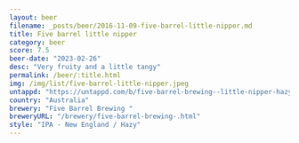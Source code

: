 ```yaml
---
layout: beer
filename: _posts/beer/2016-11-09-five-barrel-little-nipper.md
title: Five barrel little nipper
category: beer
score: 7.5
beer-date: "2023-02-26"
desc: "Very fruity and a little tangy"
permalink: /beer/:title.html
img: /img/list/five-barrel-little-nipper.jpeg
untappd: "https://untappd.com/b/five-barrel-brewing--little-nipper-hazy-ipa/4056804"
country: "Australia"
brewery: "Five Barrel Brewing "
breweryURL: "/brewery/five-barrel-brewing-.html"
style: "IPA - New England / Hazy"
---
```

